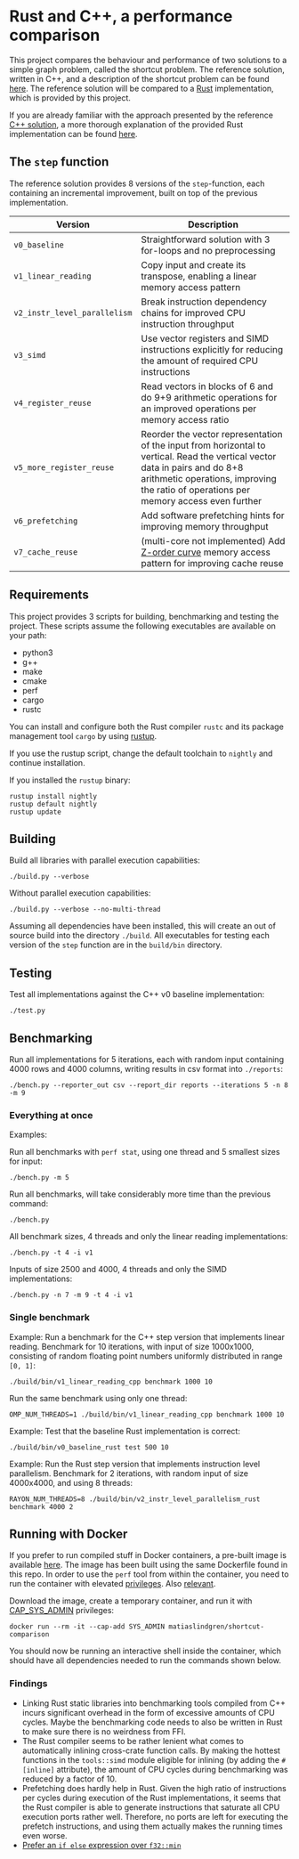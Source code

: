 # Rust and C++, a performance comparison

This project compares the behaviour and performance of two solutions to a simple graph problem, called the shortcut problem.
The reference solution, written in C++, and a description of the shortcut problem can be found [here](http://ppc.cs.aalto.fi/ch2/).
The reference solution will be compared to a [Rust](https://github.com/rust-lang/rust) implementation, which is provided by this project.

If you are already familiar with the approach presented by the reference [C++ solution](http://ppc.cs.aalto.fi/ch2/), a more thorough explanation of the provided Rust implementation can be found [here](/docs/intro.md).

## The `step` function

The reference solution provides 8 versions of the `step`-function, each containing an incremental improvement, built on top of the previous implementation.

Version | Description
--- | ---
`v0_baseline` | Straightforward solution with 3 for-loops and no preprocessing
`v1_linear_reading` | Copy input and create its transpose, enabling a linear memory access pattern
`v2_instr_level_parallelism` | Break instruction dependency chains for improved CPU instruction throughput
`v3_simd` | Use vector registers and SIMD instructions explicitly for reducing the amount of required CPU instructions
`v4_register_reuse` | Read vectors in blocks of 6 and do 9+9 arithmetic operations for an improved operations per memory access ratio
`v5_more_register_reuse` | Reorder the vector representation of the input from horizontal to vertical. Read the vertical vector data in pairs and do 8+8 arithmetic operations, improving the ratio of operations per memory access even further
`v6_prefetching` | Add software prefetching hints for improving memory throughput
`v7_cache_reuse` | (multi-core not implemented) Add [Z-order curve](https://en.wikipedia.org/wiki/Z-order_curve) memory access pattern for improving cache reuse


## Requirements

This project provides 3 scripts for building, benchmarking and testing the project.
These scripts assume the following executables are available on your path:

* python3
* g++
* make
* cmake
* perf
* cargo
* rustc

You can install and configure both the Rust compiler `rustc` and its package management tool `cargo` by using [rustup](https://github.com/rust-lang-nursery/rustup.rs).

If you use the rustup script, change the default toolchain to `nightly` and continue installation.

If you installed the `rustup` binary:
```
rustup install nightly
rustup default nightly
rustup update
```

## Building

Build all libraries with parallel execution capabilities:
```
./build.py --verbose
```
Without parallel execution capabilities:
```
./build.py --verbose --no-multi-thread
```
Assuming all dependencies have been installed, this will create an out of source build into the directory `./build`.
All executables for testing each version of the `step` function are in the `build/bin` directory.

## Testing

Test all implementations against the C++ v0 baseline implementation:
```
./test.py
```

## Benchmarking

Run all implementations for 5 iterations, each with random input containing 4000 rows and 4000 columns, writing results in csv format into `./reports`:
```
./bench.py --reporter_out csv --report_dir reports --iterations 5 -n 8 -m 9
```

### Everything at once

Examples:

Run all benchmarks with `perf stat`, using one thread and 5 smallest sizes for input:
```
./bench.py -m 5
```

Run all benchmarks, will take considerably more time than the previous command:
```
./bench.py
```

All benchmark sizes, 4 threads and only the linear reading implementations:
```
./bench.py -t 4 -i v1
```

Inputs of size 2500 and 4000, 4 threads and only the SIMD implementations:
```
./bench.py -n 7 -m 9 -t 4 -i v1
```

### Single benchmark

Example: Run a benchmark for the C++ step version that implements linear reading.
Benchmark for 10 iterations, with input of size 1000x1000, consisting of random floating point numbers uniformly distributed in range `[0, 1]`:
```
./build/bin/v1_linear_reading_cpp benchmark 1000 10
```

Run the same benchmark using only one thread:
```
OMP_NUM_THREADS=1 ./build/bin/v1_linear_reading_cpp benchmark 1000 10
```

Example: Test that the baseline Rust implementation is correct:
```
./build/bin/v0_baseline_rust test 500 10
```

Example: Run the Rust step version that implements instruction level parallelism.
Benchmark for 2 iterations, with random input of size 4000x4000, and using 8 threads:
```
RAYON_NUM_THREADS=8 ./build/bin/v2_instr_level_parallelism_rust benchmark 4000 2
```

## Running with Docker

If you prefer to run compiled stuff in Docker containers, a pre-built image is available [here](https://hub.docker.com/r/matiaslindgren/shortcut-comparison/).
The image has been built using the same Dockerfile found in this repo.
In order to use the `perf` tool from within the container, you need to run the container with elevated [privileges](https://docs.docker.com/engine/reference/run/#runtime-privilege-and-linux-capabilities).
Also [relevant](https://stackoverflow.com/questions/44745987/use-perf-inside-a-docker-container-without-privileged).

Download the image, create a temporary container, and run it with [CAP_SYS_ADMIN](https://linux.die.net/man/7/capabilities) privileges:
```
docker run --rm -it --cap-add SYS_ADMIN matiaslindgren/shortcut-comparison
```

You should now be running an interactive shell inside the container, which should have all dependencies needed to run the commands shown below.


### Findings

* Linking Rust static libraries into benchmarking tools compiled from C++ incurs significant overhead in the form of excessive amounts of CPU cycles. Maybe the benchmarking code needs to also be written in Rust to make sure there is no weirdness from FFI.
* The Rust compiler seems to be rather lenient what comes to automatically inlining cross-crate function calls. By making the hottest functions in the `tools::simd` module eligible for inlining (by adding the `#[inline]` attribute), the amount of CPU cycles during benchmarking was reduced by a factor of 10.
* Prefetching does hardly help in Rust.
Given the high ratio of instructions per cycles during execution of the Rust implementations, it seems that the Rust compiler is able to generate instructions that saturate all CPU execution ports rather well.
Therefore, no ports are left for executing the prefetch instructions, and using them actually makes the running times even worse.
* [Prefer an `if else` expression over `f32::min`](/docs/f32_min_method.md)
